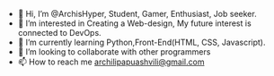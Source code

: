 - 👋 Hi, I’m @ArchisHyper, Student, Gamer, Enthusiast, Job seeker.
- 👀 I’m interested in Creating a Web-design, My future interest is connected to DevOps.
- 🌱 I’m currently learning Python,Front-End(HTML, CSS, Javascript).
- 💞️ I’m looking to collaborate with other programmers
- 📫 How to reach me archilipapuashvili@gmail.com

<!---
ArchisHyper/ArchisHyper is a ✨ special ✨ repository because its `README.md` (this file) appears on your GitHub profile.
You can click the Preview link to take a look at your changes.
--->
